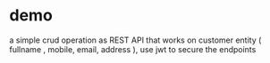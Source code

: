 # demo
a simple crud operation as REST API that works on customer entity ( fullname , mobile, email, address ), use jwt to secure the endpoints
